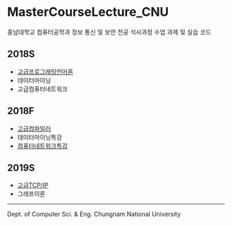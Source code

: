 # MasterCourseLecture_CNU

충남대학교 컴퓨터공학과 정보 통신 및 보안 전공
석사과정 수업 과제 및 실습 코드

## 2018S
* [고급프로그래밍언어론](https://github.com/HyungJiny/MasterCourseLecture_CNU/tree/master/AdvancedProgrammingLanguage)
* 데이터마이닝
* 고급컴퓨터네트워크

## 2018F
* [고급컴파일러](https://github.com/HyungJiny/MasterCourseLecture_CNU/tree/master/AdvancedCompiler)
* 데이터마이닝특강
* [컴퓨터네트워크특강](https://github.com/HyungJiny/MasterCourseLecture_CNU/tree/master/ComputerNetwork)

## 2019S
* [고급TCP/IP](https://github.com/HyungJiny/MasterCourseLecture_CNU/tree/master/AdvancedTCPIP)
* 그래프이론
- - -
Dept. of Computer Sci. & Eng.    Chungnam National University
